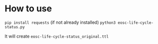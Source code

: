 # How to use
`pip install requests` (if not already installed)
`python3 eosc-life-cycle-status.py`

It will create `eosc-life-cycle-status_original.ttl`